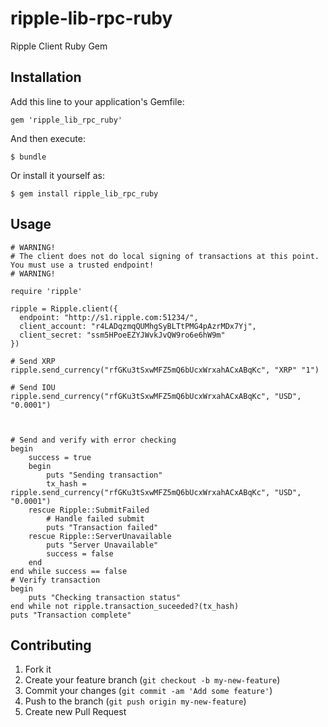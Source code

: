 ripple-lib-rpc-ruby
===================

Ripple Client Ruby Gem

## Installation

Add this line to your application's Gemfile:

    gem 'ripple_lib_rpc_ruby'

And then execute:

    $ bundle

Or install it yourself as:

    $ gem install ripple_lib_rpc_ruby

## Usage

    # WARNING!
    # The client does not do local signing of transactions at this point. You must use a trusted endpoint!
    # WARNING!

    require 'ripple'

    ripple = Ripple.client({
      endpoint: "http://s1.ripple.com:51234/",
      client_account: "r4LADqzmqQUMhgSyBLTtPMG4pAzrMDx7Yj",
      client_secret: "ssm5HPoeEZYJWvkJvQW9ro6e6hW9m"
    })

    # Send XRP
    ripple.send_currency("rfGKu3tSxwMFZ5mQ6bUcxWrxahACxABqKc", "XRP" "1")

    # Send IOU
    ripple.send_currency("rfGKu3tSxwMFZ5mQ6bUcxWrxahACxABqKc", "USD", "0.0001")



    # Send and verify with error checking
    begin
        success = true
        begin
            puts "Sending transaction"
            tx_hash = ripple.send_currency("rfGKu3tSxwMFZ5mQ6bUcxWrxahACxABqKc", "USD", "0.0001")
        rescue Ripple::SubmitFailed
            # Handle failed submit
            puts "Transaction failed"
        rescue Ripple::ServerUnavailable
            puts "Server Unavailable"
            success = false
        end
    end while success == false
    # Verify transaction
    begin
        puts "Checking transaction status"
    end while not ripple.transaction_suceeded?(tx_hash)
    puts "Transaction complete"


## Contributing

1. Fork it
2. Create your feature branch (`git checkout -b my-new-feature`)
3. Commit your changes (`git commit -am 'Add some feature'`)
4. Push to the branch (`git push origin my-new-feature`)
5. Create new Pull Request
